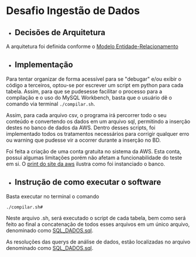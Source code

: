 # Desafio Ingestão de Dados

- ## Decisões de Arquitetura
A arquitetura foi definida conforme o [Modelo Entidade-Relacionamento](https://github.com/BrunoMalosti/IngestaoDados2rp/blob/master/Modelagem.pdf)


- ## Implementação 

Para tentar organizar de forma acessível para se "debugar" e/ou exibir o código a terceiros, optou-se por escrever um script em python para cada tabela. Assim, para que se pudesesse facilitar o processo para a compilação e o uso do MySQL Workbench, basta que o usuário dê o comando via terminal ```./compilar.sh```.

Assim, para cada arquivo csv, o programa irá percorrer todo o seu conteúdo e convertendo os dados em um arquivo sql, permitindo a inserção destes no banco de dados da AWS. Dentro desses scripts, foi implementado todos os tratamentos necessários para corrigir qualquer erro ou warning que pudesse vir a ocorrer durante a inserção no BD.

Foi feita a criação de uma conta gratuita no sistema da AWS. Esta conta, possui algumas limitações porém não afetam a funcionabilidade do teste em si. O [print do site da aws](https://github.com/BrunoMalosti/IngestaoDados2rp/blob/master/banco%20de%20dados%20AWS.PNG) ilustra como foi instanciado o banco.


- ## Instrução de como executar o software

Basta executar no terminal o comando

```./compilar.sh#```

Neste arquivo .sh, será executado o script de cada tabela, bem como será feito ao final a concatenação de todos esses arquivos em um único arquivo, denominado como [SQL_DADOS.sql](https://github.com/BrunoMalosti/IngestaoDados2rp/blob/master/SQL_DADOS.sql).

As resoluções das querys de análise de dados, estão localizadas no arquivo denominado como [SQL_DADOS.sql](https://github.com/BrunoMalosti/IngestaoDados2rp/blob/master/SQL%20QUERYS.sql).


